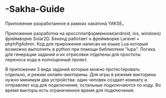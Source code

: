# -Sakha-Guide
Приложение разработанное в рамках хакатона YAKSE。

Приложение разработна на кроссплатформенном(android, ios, windows) фреймворке Solar2D. Бекенд работает н фреймворке Laravel + phphPgAdmin.
Код для прирожения написан на языке Lua который возможно выполнять в python при помощи библиотеки "lupa". Логика для генерации заданий и их отрисовки отделены для простоты переноса кода в полноценный проект.

В приложении 3 вида заданий которые можно протестировать отдельно, и режим онлайн-викторины. Для игры в режиме викторины нужно минимум два устройства: один человек создает комнату и отправляет код для подключения; остальные подключаются по коду.
Во время викторы есть ограниченное время для подключения.
